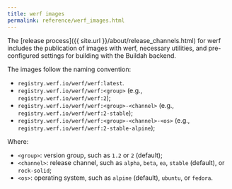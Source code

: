```yaml
---
title: werf images
permalink: reference/werf_images.html
---
```


The [release process]({{ site.url }}/about/release_channels.html) for werf includes the publication of images with werf, necessary utilities, and pre-configured settings for building with the Buildah backend.

The images follow the naming convention:

- `registry.werf.io/werf/werf:latest`.
- `registry.werf.io/werf/werf:<group>` (e.g., `registry.werf.io/werf/werf:2`);
- `registry.werf.io/werf/werf:<group>-<channel>` (e.g., `registry.werf.io/werf/werf:2-stable`);
- `registry.werf.io/werf/werf:<group>-<channel>-<os>` (e.g., `registry.werf.io/werf/werf:2-stable-alpine`);

Where:

- `<group>`: version group, such as `1.2` or `2` (default);
- `<channel>`: release channel, such as `alpha`, `beta`, `ea`, `stable` (default), or `rock-solid`;
- `<os>`: operating system, such as `alpine` (default), `ubuntu`, or `fedora`.
